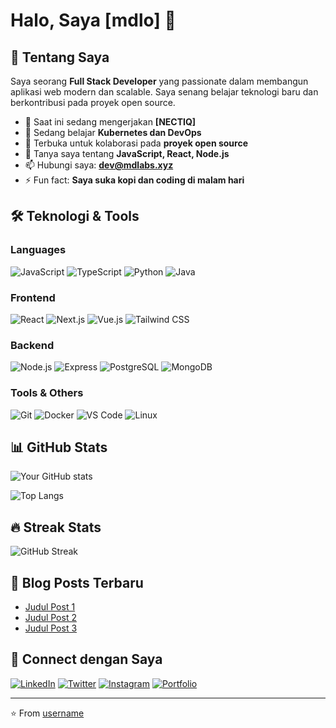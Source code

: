 # Halo, Saya [mdlo] 👋

## 🚀 Tentang Saya

Saya seorang **Full Stack Developer** yang passionate dalam membangun aplikasi web modern dan scalable. Saya senang belajar teknologi baru dan berkontribusi pada proyek open source.

- 🔭 Saat ini sedang mengerjakan **[NECTIQ]**
- 🌱 Sedang belajar **Kubernetes dan DevOps**
- 👯 Terbuka untuk kolaborasi pada **proyek open source**
- 💬 Tanya saya tentang **JavaScript, React, Node.js**
- 📫 Hubungi saya: **dev@mdlabs.xyz**
- ⚡ Fun fact: **Saya suka kopi dan coding di malam hari**

## 🛠️ Teknologi & Tools

### Languages
![JavaScript](https://img.shields.io/badge/-JavaScript-F7DF1E?style=flat-square&logo=javascript&logoColor=black)
![TypeScript](https://img.shields.io/badge/-TypeScript-3178C6?style=flat-square&logo=typescript&logoColor=white)
![Python](https://img.shields.io/badge/-Python-3776AB?style=flat-square&logo=python&logoColor=white)
![Java](https://img.shields.io/badge/-Java-007396?style=flat-square&logo=java&logoColor=white)

### Frontend
![React](https://img.shields.io/badge/-React-61DAFB?style=flat-square&logo=react&logoColor=black)
![Next.js](https://img.shields.io/badge/-Next.js-000000?style=flat-square&logo=next.js&logoColor=white)
![Vue.js](https://img.shields.io/badge/-Vue.js-4FC08D?style=flat-square&logo=vue.js&logoColor=white)
![Tailwind CSS](https://img.shields.io/badge/-Tailwind_CSS-38B2AC?style=flat-square&logo=tailwind-css&logoColor=white)

### Backend
![Node.js](https://img.shields.io/badge/-Node.js-339933?style=flat-square&logo=node.js&logoColor=white)
![Express](https://img.shields.io/badge/-Express-000000?style=flat-square&logo=express&logoColor=white)
![PostgreSQL](https://img.shields.io/badge/-PostgreSQL-336791?style=flat-square&logo=postgresql&logoColor=white)
![MongoDB](https://img.shields.io/badge/-MongoDB-47A248?style=flat-square&logo=mongodb&logoColor=white)

### Tools & Others
![Git](https://img.shields.io/badge/-Git-F05032?style=flat-square&logo=git&logoColor=white)
![Docker](https://img.shields.io/badge/-Docker-2496ED?style=flat-square&logo=docker&logoColor=white)
![VS Code](https://img.shields.io/badge/-VS_Code-007ACC?style=flat-square&logo=visual-studio-code&logoColor=white)
![Linux](https://img.shields.io/badge/-Linux-FCC624?style=flat-square&logo=linux&logoColor=black)

## 📊 GitHub Stats

![Your GitHub stats](https://github-readme-stats.vercel.app/api?username=mdlog&show_icons=true&theme=radical)

![Top Langs](https://github-readme-stats.vercel.app/api/top-langs/?username=mdlog&layout=compact&theme=radical)

## 🔥 Streak Stats

![GitHub Streak](https://github-readme-streak-stats.herokuapp.com/?user=mdlog&theme=radical)

## 📝 Blog Posts Terbaru

<!-- BLOG-POST-LIST:START -->
- [Judul Post 1](link-post-1)
- [Judul Post 2](link-post-2)
- [Judul Post 3](link-post-3)
<!-- BLOG-POST-LIST:END -->

## 🤝 Connect dengan Saya

[![LinkedIn](https://img.shields.io/badge/-LinkedIn-0077B5?style=flat-square&logo=linkedin&logoColor=white)](https://linkedin.com/in/username)
[![Twitter](https://img.shields.io/badge/-Twitter-1DA1F2?style=flat-square&logo=twitter&logoColor=white)](https://twitter.com/username)
[![Instagram](https://img.shields.io/badge/-Instagram-E4405F?style=flat-square&logo=instagram&logoColor=white)](https://instagram.com/username)
[![Portfolio](https://img.shields.io/badge/-Portfolio-000000?style=flat-square&logo=google-chrome&logoColor=white)](https://yourportfolio.com)

---

⭐️ From [username](https://github.com/mdlog)
